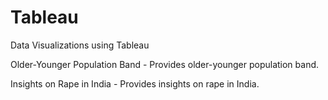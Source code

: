 # Tableau
Data Visualizations using Tableau

Older-Younger Population Band - Provides older-younger population band.

Insights on Rape in India - Provides insights on rape in India.
